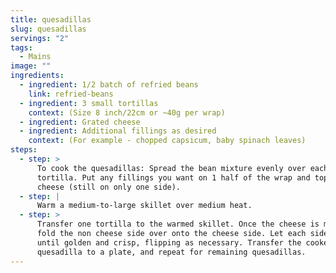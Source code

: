 ```yaml
---
title: quesadillas
slug: quesadillas
servings: "2"
tags:
  - Mains
image: ""
ingredients:
  - ingredient: 1/2 batch of refried beans
    link: refried-beans
  - ingredient: 3 small tortillas
    context: (Size 8 inch/22cm or ~40g per wrap)
  - ingredient: Grated cheese
  - ingredient: Additional fillings as desired
    context: (For example - chopped capsicum, baby spinach leaves)
steps:
  - step: >
      To cook the quesadillas: Spread the bean mixture evenly over each
      tortilla. Put any fillings you want on 1 half of the wrap and top with
      cheese (still on only one side). 
  - step: |
      Warm a medium-to-large skillet over medium heat. 
  - step: >
      Transfer one tortilla to the warmed skillet. Once the cheese is melting,
      fold the non cheese side over onto the cheese side. Let each side cook
      until golden and crisp, flipping as necessary. Transfer the cooked
      quesadilla to a plate, and repeat for remaining quesadillas.
---
```

